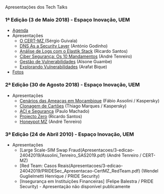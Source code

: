 Apresentações dos Tech Talks


### 1ª Edição (3 de Maio 2018) - Espaço Inovação, UEM

* [Agenda](Apresentacoes/1-edicao-03052018/CERT-MZ%20-%20Tech%20Talk%20%231%20-%20Agenda.pdf)
* Apresentações
  * [O CERT-MZ ](Apresentacoes/1-edicao-03052018/CERT-MZ%20-%20Elastic%20Stack.pdf) (Sérgio Guivala)
  * [DNS As a Security Layer](Apresentacoes/1-edicao-03052018/CERT-MZ%20-%20DNS%20Security.pdf) (António Godinho)
  * [Análise de Logs com o Elastik Stack](Apresentacoes/1-edicao-03052018/CERT-MZ%20-%20Elastic%20Stack.pdf) (Ricardo Santos)
  * [Ciber Segurança: Os 10 Mandamentos](Apresentacoes/1-edicao-03052018/CERT-MZ%20-%20Ciber%20Seguran%C3%A7a%20-%20Os%2010%20Mandamentos.pdf) (André Tenreiro)
  * [Gestão de Vulnerabilidades](Apresentacoes/1-edicao-03052018/CERT-MZ%20-%20Gest%C3%A3o%20de%20Vulnerabilidades.pdf) (Alsone Guambe)
  * [Explorando Vulnerabilidades](Apresentacoes/1-edicao-03052018/CERT-MZ%20-%20Explorando%20Vulnerabilidades.pdf) (Arafat Bique)
* [Fotos](Apresentacoes/1-edicao-03052018/Fotos)

### 2ª Edição (30 de Agosto 2018) - Espaço Inovação, UEM

* Apresentações
  * [Cenários das Ameaças em Moçambique](Apresentacoes/2-edicao-30082018/CERTMZ-TechTalk2-Cenario_das_Ameacas_Mocambique_Assolini_2018_CERT.pdf) (Fábio Assolini / Kaspersky)
  * [Clonagem de Cartões](Apresentacoes/1-edicao-03052018/CERT-MZ%20-%20DNS%20Security.pdf) (Thiago Marques / Kaspersky)
  * [ACI e Segurança](2-edicao-30082018/CERTMZ-TechTalk2-ACIeSeguranca.pdf) (Paulo Machado)
  * [Projecto Zero](Apresentacoes/2-edicao-30082018/CERTMZ-TechTalk2-Projeto0.pdf) (Ricardo Santos)
  * [Honeypot MZ](2-edicao-30082018/CERTMZ-TechTalk2-HoneyPotMZ.pdf) (André Tenreiro)


### 3ª Edição (24 de Abril 2010) - Espaço Inovação, UEM

* Apresentações
  * [Large Scale-SIM Swap Fraud(Apresentacoes/3-edicao-24042019/Assolini_Tenreiro_SAS2019.pdf) (André Tenreiro / CERT-MZ)
  * [Red Team: Casos Reais(Apresentacoes/3-edicao-24042019/PRIDESec_Apresentacao-CertMZ_RedTeam.pdf) (Wendel Guglielmetti Henrique / PRIDE Security)
  * [Insegurança em Instituições Financeiras] (Felipe Balestra / PRIDE Security) - Apresentação não disponível publicamente
  
